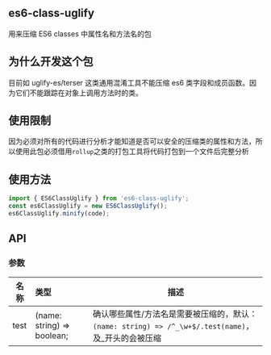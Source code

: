 ## es6-class-uglify

用来压缩 ES6 classes 中属性名和方法名的包

## 为什么开发这个包

目前如 uglify-es/terser 这类通用混淆工具不能压缩 es6 类字段和成员函数。因为它们不能跟踪在对象上调用方法时的类。

## 使用限制

因为必须对所有的代码进行分析才能知道是否可以安全的压缩类的属性和方法，所以使用此包必须借用`rollup`之类的打包工具将代码打包到一个文件后完整分析

## 使用方法

```javascript
import { ES6ClassUglify } from 'es6-class-uglify';
const es6ClassUglify = new ES6ClassUglify();
es6ClassUglify.minify(code);
```

## API

### 参数

| 名称 | 类型                       | 描述                                                                                                 |
| ---- | :------------------------- | ---------------------------------------------------------------------------------------------------- |
| test | (name: string) => boolean; | 确认哪些属性/方法名是需要被压缩的，默认：`(name: string) => /^_\w+$/.test(name)`，及\_开头的会被压缩 |
